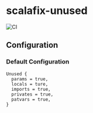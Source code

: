 # scalafix-unused
![CI](https://github.com/tanishiking/scalafix-unused/actions/workflows/ci.yml/badge.svg)

## Configuration
### Default Configuration
```
Unused {
  params = true,
  locals = ture,
  imports = true,
  privates = true,
  patvars = true,
}
```
